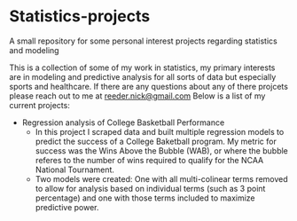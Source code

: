 # Statistics-projects
A small repository for some personal interest projects regarding statistics and modeling

This is a collection of some of my work in statistics, my primary interests are in modeling and predictive analysis for all sorts of data but especially sports and healthcare. If there are any questions about any of there projcets please reach out to me at reeder.nick@gmail.com Below is a list of my current projects:

- Regression analysis of College Basketball Performance
  - In this project I scraped data and built multiple regression models to predict the success of a College Baketball program. My metric for success was the Wins Above the Bubble (WAB), or where the bubble referes to the number of wins required to qualify for the NCAA National Tournament.
  - Two models were created: One with all multi-colinear terms removed to allow for analysis based on individual terms (such as 3 point percentage) and one with those terms included to maximize predictive power.
